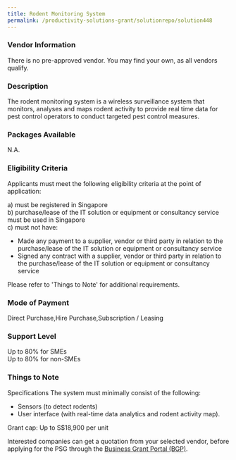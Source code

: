 ```yaml
---
title: Rodent Monitoring System
permalink: /productivity-solutions-grant/solutionrepo/solution448
---
```


### Vendor Information
There is no pre-approved vendor. You may find your own, as all vendors qualify.

### Description

The rodent monitoring system is a wireless surveillance system that monitors, analyses and maps rodent activity to provide real time data for pest control operators to conduct targeted pest control measures.

### Packages Available

N.A.

### Eligibility Criteria

Applicants must meet the following eligibility criteria at the point of application:

a) must be registered in Singapore <br>
b) purchase/lease of the IT solution or equipment or consultancy service must be used in Singapore <br>
c) must not have:
- Made any payment to a supplier, vendor or third party in relation to the purchase/lease of the IT solution or equipment or consultancy service
- Signed any contract with a supplier, vendor or third party in relation to the purchase/lease of the IT solution or equipment or consultancy service

Please refer to 'Things to Note' for additional requirements.

### Mode of Payment
Direct Purchase,Hire Purchase,Subscription / Leasing

### Support Level
Up to 80% for SMEs <br>
Up to 80% for non-SMEs

### Things to Note
Specifications
The system must minimally consist of the following:
- Sensors (to detect rodents)
- User interface (with real-time data analytics and rodent activity map).

Grant cap: Up to S$18,900 per unit

Interested companies can get a quotation from your selected vendor, before applying for the PSG through the <a target='_blank' href='https://www.businessgrants.gov.sg/'>Business Grant Portal (BGP)</a>.
